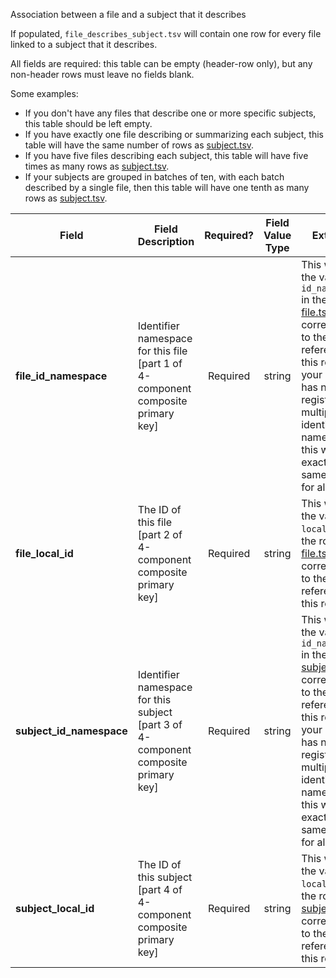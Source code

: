 Association between a file and a subject that it describes

If populated, `file_describes_subject.tsv` will contain one row for every file linked to a subject that it describes.

All fields are required: this table can be empty (header-row only), but any non-header rows must leave no fields blank.

Some examples:   
- If you don't have any files that describe one or more specific subjects, this table should be left empty.
- If you have exactly one file describing or summarizing each subject, this table will have the same number of rows as [subject.tsv](./TableInfo:-subject.tsv).
- If you have five files describing each subject, this table will have five times as many rows as [subject.tsv](./TableInfo:-subject.tsv).
- If your subjects are grouped in batches of ten, with each batch described by a single file, then this table will have one tenth as many rows as [subject.tsv](./TableInfo:-subject.tsv).


Field | Field Description | Required? | Field Value Type | Extra Info 
------|-------------------|:-----------:|:-------------:|------------
**file_id_namespace** | Identifier namespace for this file [part 1 of 4-component composite primary key] | Required | string | This will be the value of `id_namespace` in the row in [file.tsv](./TableInfo:-file.tsv) corresponding to the file referenced in this row. If your program has not registered multiple CFDE identifier namespaces, this will be exactly the same value for all rows.
**file_local_id** | The ID of this file [part 2 of 4-component composite primary key] | Required | string | This will be the value of `local_id` in the row in [file.tsv](./TableInfo:-file.tsv) corresponding to the file referenced in this row.
**subject_id_namespace** | Identifier namespace for this subject [part 3 of 4-component composite primary key] | Required | string | This will be the value of `id_namespace` in the row in [subject.tsv](./TableInfo:-subject.tsv) corresponding to the subject referenced in this row. If your program has not registered multiple CFDE identifier namespaces, this will be exactly the same value for all rows.
**subject_local_id** | The ID of this subject [part 4 of 4-component composite primary key] | Required | string | This will be the value of `local_id` in the row in [subject.tsv](./TableInfo:-subject.tsv) corresponding to the subject referenced in this row.
